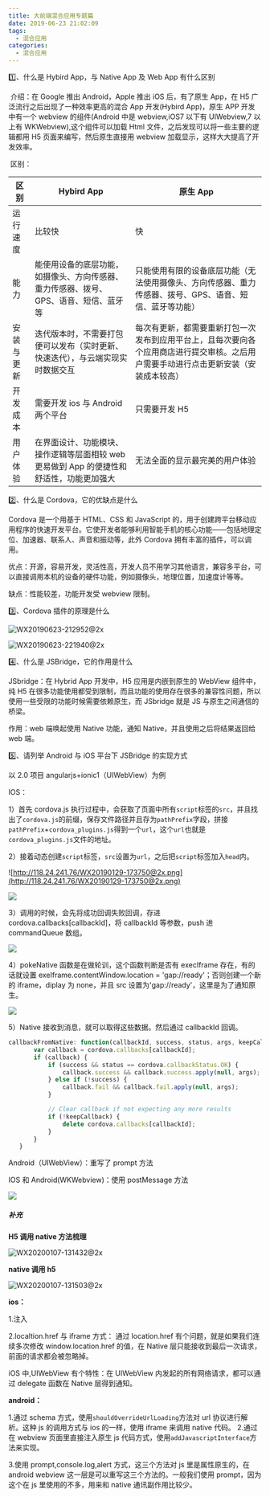 ```yaml
---
title: 大前端混合应用专题篇
date: 2019-06-23 21:02:09
tags:
  - 混合应用
categories:
  - 混合应用
---
```


1️⃣、什么是 Hybird App，与 Native App 及 Web App 有什么区别

​ 介绍：在 Google 推出 Android，Apple 推出 iOS 后，有了原生 App，在 H5 广泛流行之后出现了一种效率更高的混合 App 开发(Hybird App)，原生 APP 开发中有一个 webview 的组件(Android 中是 webview,iOS7 以下有 UIWebview,7 以上有 WKWebview),这个组件可以加载 Html 文件，之后发现可以将一些主要的逻辑都用 H5 页面来编写，然后原生直接用 webview 加载显示，这样大大提高了开发效率。

​ 区别：

| 区别       | Hybird App                                                                               | 原生 App                                                                                                                             |
| ---------- | ---------------------------------------------------------------------------------------- | ------------------------------------------------------------------------------------------------------------------------------------ |
| 运行速度   | 比较快                                                                                   | 快                                                                                                                                   |
| 能力       | 能使用设备的底层功能，如摄像头、方向传感器、重力传感器、拨号、GPS、语音、短信、蓝牙等    | 只能使用有限的设备底层功能（无法使用摄像头、方向传感器、重力传感器、拨号、GPS、语音、短信、蓝牙等功能）                              |
| 安装与更新 | 迭代版本时，不需要打包便可以发布（实时更新、快速迭代），与云端实现实时数据交互           | 每次有更新，都需要重新打包一次发布到应用平台上，且每次要向各个应用商店进行提交审核。之后用户需要手动进行点击更新安装（安装成本较高） |
| 开发成本   | 需要开发 ios 与 Android 两个平台                                                         | 只需要开发 H5                                                                                                                        |
| 用户体验   | 在界面设计、功能模块、操作逻辑等层面相较 web 更易做到 App 的便捷性和舒适性，功能更加强大 | 无法全面的显示最完美的用户体验                                                                                                       |

2️⃣、什么是 Cordova，它的优缺点是什么

Cordova 是一个用基于 HTML、CSS 和 JavaScript 的，用于创建跨平台移动应用程序的快速开发平台。它使开发者能够利用智能手机的核心功能——包括地理定位、加速器、联系人、声音和振动等，此外 Cordova 拥有丰富的插件，可以调用。

优点：开源，容易开发，灵活性高，开发人员不用学习其他语言，兼容多平台，可以直接调用本机的设备的硬件功能，例如摄像头，地理位置，加速度计等等。

缺点：性能较差，功能开发受 webview 限制。

3️⃣、Cordova 插件的原理是什么

![WX20190623-212952@2x](http://118.24.241.76/WX20190623-212952@2x.png)

![WX20190623-221940@2x](http://118.24.241.76/WX20190623-221940@2x.png)

4️⃣、什么是 JSBridge，它的作用是什么

JSbridge：在 Hybrid App 开发中，H5 应用是内嵌到原生的 WebView 组件中，纯 H5 在很多功能使用都受到限制，而且功能的使用存在很多的兼容性问题，所以使用一些受限的功能时候需要依赖原生，而 JSbridge 就是 JS 与原生之间通信的桥梁。

作用：web 端唤起使用 Native 功能，通知 Native，并且使用之后将结果返回给 web 端。

5️⃣、请列举 Android 与 iOS 平台下 JSBridge 的实现方式

以 2.0 项目 angularjs+ionic1（UIWebView）为例

IOS：

1）首先 cordova.js 执行过程中，会获取了页面中所有`script`标签的`src`，并且找出了`cordova.js`的前缀，保存文件路径并且存为`pathPrefix`字段，拼接`pathPrefix`+`cordova_plugins.js`得到一个`url`，这个`url`也就是`cordova_plugins.js`文件的地址。

2）接着动态创建`script`标签，`src`设置为`url`，之后把`script`标签加入`head`内。

![http://118.24.241.76/WX20190129-173750@2x.png](http://118.24.241.76/WX20190129-173750@2x.png)

![](http://118.24.241.76/WechatIMG174.png)

3）调用的时候，会先将成功回调失败回调，存进 cordova.callbacks[callbackId]，将 callbackId 等参数，push 进 commandQueue 数组。

![](http://118.24.241.76/WX20190130-213640@2x.png)

4）pokeNative 函数是在做轮训，这个函数判断是否有 execIframe 存在，有的话就设置 exeIframe.contentWindow.location = 'gap://ready'；否则创建一个新的 iframe，diplay 为 none，并且 src 设置为'gap://ready'，这里是为了通知原生。

![](http://118.24.241.76/WX20190130-212710@2x.png)

5）Native 接收到消息，就可以取得这些数据。然后通过 callbackId 回调。

```javascript
callbackFromNative: function(callbackId, success, status, args, keepCallback) {
       var callback = cordova.callbacks[callbackId];
       if (callback) {
           if (success && status == cordova.callbackStatus.OK) {
               callback.success && callback.success.apply(null, args);
           } else if (!success) {
               callback.fail && callback.fail.apply(null, args);
           }

           // Clear callback if not expecting any more results
           if (!keepCallback) {
               delete cordova.callbacks[callbackId];
           }
       }
   }
```

Android（UIWebView）：重写了 prompt 方法

IOS 和 Android(WKWebview)：使用 postMessage 方法

![](http://118.24.241.76/WX20190130-232029@2x.png)

##### 补充

**H5 调用 native 方法梳理**

![WX20200107-131432@2x](http://118.24.241.76/WX20200107-131432@2x.png)

**native 调用 h5**

![WX20200107-131503@2x](http://118.24.241.76/WX20200107-131503@2x.png)

**ios：**

1.注入

2.localtion.href 与 iframe 方式：
通过 location.href 有个问题，就是如果我们连续多次修改 window.location.href 的值，在 Native 层只能接收到最后一次请求，前面的请求都会被忽略掉。

iOS 中,UIWebView 有个特性：在 UIWebView 内发起的所有网络请求，都可以通过 delegate 函数在 Native 层得到通知。

**android：**

1.通过 schema 方式，使用`shouldOverrideUrlLoading`方法对 url 协议进行解析。这种 js 的调用方式与 ios 的一样，使用 iframe 来调用 native 代码。 2.通过在 webview 页面里直接注入原生 js 代码方式，使用`addJavascriptInterface`方法来实现。

3.使用 prompt,console.log,alert 方式，这三个方法对 js 里是属性原生的，在 android webview 这一层是可以重写这三个方法的。一般我们使用 prompt，因为这个在 js 里使用的不多，用来和 native 通讯副作用比较少。
